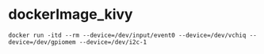 # dockerImage_kivy
```
docker run -itd --rm --device=/dev/input/event0 --device=/dev/vchiq --device=/dev/gpiomem --device=/dev/i2c-1 
```
